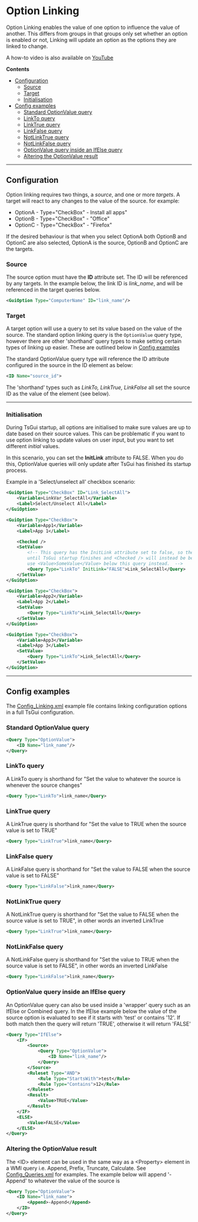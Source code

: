 # Option Linking

Option Linking enables the value of one option to influence the value of another. This differs from groups in that groups only set whether an option is enabled or not, Linking will update an option as the options they are linked to change.

A how-to video is also available on [YouTube](https://youtu.be/cZdb_qSu1eE)

**Contents**
* [Configuration](#configuration)
  * [Source](#source)
  * [Target](#target)
  * [Initialisation](#initialisation)
* [Config examples](#config-examples)
  * [Standard OptionValue query](#standard-optionvalue-query)
  * [LinkTo query](#linkto-query)
  * [LinkTrue query](#linktrue-query)
  * [LinkFalse query](#linkfalse-query)
  * [NotLinkTrue query](#notlinktrue-query)
  * [NotLinkFalse query](#notlinkfalse-query)
  * [OptionValue query inside an IfElse query](#optionvalue-query-inside-an-ifelse-query)
  * [Altering the OptionValue result](#altering-the-optionvalue-result)


---

## Configuration
Option linking requires two things, a *source*, and one or more *targets*. A target will react to any changes to the value of the source. for example: 

* OptionA - Type="CheckBox" - Install all apps"
* OptionB - Type="CheckBox" - "Office"
* OptionC - Type="CheckBox" - "Firefox"

If the desired behaviour is that when you select OptionA both OptionB and OptionC are also selected, OptionA is the source, OptionB and OptionC are the targets. 

### Source
The source option must have the **ID** attribute set. The ID will be referenced by any targets. In the example below, the link ID is *link_name*, and will be referenced in the target queries below.

```xml
<GuiOption Type="ComputerName" ID="link_name"/>
```

### Target
A target option will use a query to set its value based on the value of the source. The standard option linking query is the ```OptionValue``` query type, however there are other 'shorthand' query types to make setting certain types of linking up easier. These are outlined below in [Config examples](#config-examples)

The standard OptionValue query type will reference the ID attribute configured in the source in the ID element as below:
```xml
<ID Name="source_id">
```

The 'shorthand' types such as *LinkTo, LinkTrue, LinkFalse* all set the source ID as the value of the element (see below).

---

### Initialisation
During TsGui startup, all options are initialised to make sure values are up to date based on their source values. This can be problematic if you want to use option linking to update values on user input, but you want to set different _initial_ values.

In this scenario, you can set the **InitLink** attribute to FALSE. When you do this, OptionValue queries will only update after TsGui has finished its startup process.

Example in a 'Select/unselect all' checkbox scenario:

```xml
<GuiOption Type="CheckBox" ID="Link_SelectAll">
    <Variable>LinkVar_SelectAll</Variable>
    <Label>Select/Unselect All</Label>
</GuiOption>

<GuiOption Type="CheckBox">
    <Variable>App1</Variable>
    <Label>App 1</Label>

    <Checked />
    <SetValue>
        <!-- This query has the InitLink attribute set to false, so the source value will be ignored
        until TsGui startup finishes and <Checked /> will instead be be respected. You could also 
        use <Value>SomeValue</Value> below this query instead.  -->
        <Query Type="LinkTo" InitLink="FALSE">Link_SelectAll</Query>
    </SetValue>
</GuiOption>

<GuiOption Type="CheckBox">
    <Variable>App2</Variable>
    <Label>App 2</Label>
    <SetValue>
        <Query Type="LinkTo">Link_SelectAll</Query>
    </SetValue>
</GuiOption>

<GuiOption Type="CheckBox">
    <Variable>App3</Variable>
    <Label>App 3</Label>
    <SetValue>
        <Query Type="LinkTo">Link_SelectAll</Query>
    </SetValue>
</GuiOption>
```

---

## Config examples
The [Config_Linking.xml](../../Config_Examples/Config_Linking.xml) example file contains linking configuration options in a full TsGui configuration.

### Standard OptionValue query
```xml
<Query Type="OptionValue">
    <ID Name="link_name"/>
</Query>
```

### LinkTo query
A LinkTo query is shorthand for "Set the value to whatever the source is whenever the source changes"
```xml
<Query Type="LinkTo">link_name</Query>
```

### LinkTrue query
A LinkTrue query is shorthand for "Set the value to TRUE when the source value is set to TRUE"
```xml
<Query Type="LinkTrue">link_name</Query>
```

### LinkFalse query
A LinkFalse query is shorthand for "Set the value to FALSE when the source value is set to FALSE"

```xml
<Query Type="LinkFalse">link_name</Query> 
```

### NotLinkTrue query
A NotLinkTrue query is shorthand for "Set the value to FALSE when the source value is set to TRUE", in other words an inverted LinkTrue
```xml
<Query Type="LinkTrue">link_name</Query>
```

### NotLinkFalse query
A NotLinkFalse query is shorthand for "Set the value to TRUE when the source value is set to FALSE", in other words an inverted LinkFalse

```xml
<Query Type="LinkFalse">link_name</Query> 
```

### OptionValue query inside an IfElse query
An OptionValue query can also be used inside a 'wrapper' query such as an IfElse or Combined query. In the IfElse example below the value of the source option is evaluated to see if it starts with 'test' or contains '12'. If both match then the query will return 'TRUE', otherwise it will return 'FALSE'

```xml
<Query Type="IfElse">
    <IF>
        <Source>
            <Query Type="OptionValue">
                <ID Name="link_name"/>
            </Query>
        </Source>
        <Ruleset Type="AND">
            <Rule Type="StartsWith">test</Rule>
            <Rule Type="Contains">12</Rule>
        </Ruleset>
        <Result>
            <Value>TRUE</Value>
        </Result>
    </IF>
    <ELSE>
        <Value>FALSE</Value>
    </ELSE>
</Query>
```

### Altering the OptionValue result
The \<ID> element can be used in the same way as a \<Property> element in a WMI query i.e. Append, Prefix, Truncate, Calculate. See [Config_Queries.xml](../../Config_Examples/Config_Queries.xml) for examples. The example below will append '-Append' to whatever the value of the source is

```xml
<Query Type="OptionValue">
    <ID Name="link_name">
        <Append>-Append</Append>
    </ID>
</Query>
```